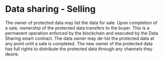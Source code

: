 # Data sharing - Selling

The owner of protected data may list the data for sale. Upon completion of a
sale, ownership of the protected data transfers to the buyer. This is a
permanent operation enforced by the blockchain and executed by the Data Sharing
smart contract. The data owner may de-list the protected data at any point until
a sale is completed. The new owner of the protected data has full rights to
distribute the protected data through any channels they desire.

